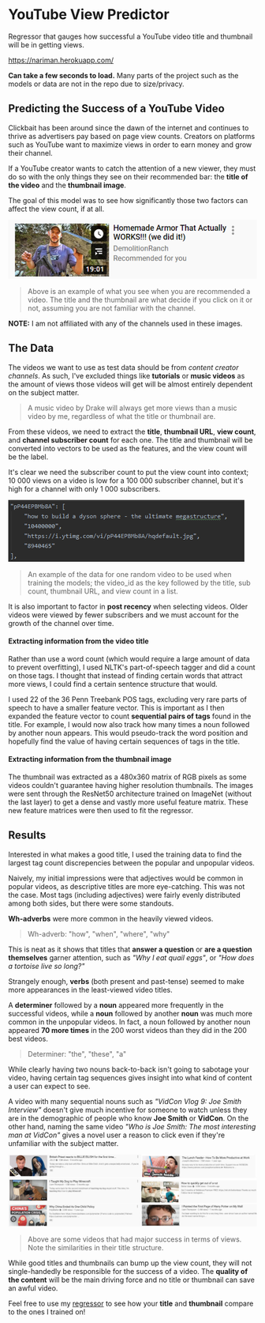 # YouTube View Predictor

Regressor that gauges how successful a YouTube video title and thumbnail will be in getting views.

https://nariman.herokuapp.com/

**Can take a few seconds to load.**
Many parts of the project such as the models or data are not in the repo due to size/privacy.

##  Predicting the Success of a YouTube Video

Clickbait has been around since the dawn of the internet and continues to thrive as advertisers pay based on page view counts. Creators on platforms such as YouTube want to maximize views in order to earn money and grow their channel. 

If a YouTube creator wants to catch the attention of a new viewer, they must do so with the only things they see on their recommended bar: the **title of the video** and the **thumbnail image**. 

The goal of this model was to see how significantly those two factors can affect the view count, if at all.

![alt text](https://github.com/nalimuradov/Video-View-Predictor/blob/master/images/img1.png "Sample recommended video")

>Above is an example of what you see when you are recommended a video. The title and the thumbnail are what decide if you click on it or not, assuming you are not familiar with the channel.

**NOTE:** I am not affiliated with any of the channels used in these images.



## The Data

The videos we want to use as test data should be from *content creator channels*. As such, I've excluded things like **tutorials** or **music videos** as the amount of views those videos will get will be almost entirely dependent on the subject matter. 

> A music video by Drake will always get more views than a music video by me, regardless of what the title or thumbnail are.

From these videos, we need to extract the **title**, **thumbnail URL**, **view count**, and **channel subscriber count** for each one.
The title and thumbnail will be converted into vectors to be used as the features, and the view count will be the label. 

It's clear we need the subscriber count to put the view count into context; 10 000 views on a video is low for a 100 000 subscriber channel, but it's high for a channel with only 1 000 subscribers. 

![alt text](https://github.com/nalimuradov/Video-View-Predictor/blob/master/images/img5.png "Sample data for a video")

>An example of the data for one random video to be used when training the models; the video_id as the key followed by the title, sub count, thumbnail URL, and view count in a list.

It is also important to factor in **post recency** when selecting videos. Older videos were viewed by fewer subscribers and we must account for the growth of the channel over time.

#### Extracting information from the video title

Rather than use a word count (which would require a large amount of data to prevent overfitting), I used NLTK's part-of-speech tagger and did a count on those tags. I thought that instead of finding certain words that attract more views, I could find a certain sentence structure that would.

I used 22 of the 36 Penn Treebank POS tags, excluding very rare parts of speech to have a smaller feature vector. This is important as I then expanded the feature vector to count **sequential pairs of tags** found in the title. For example, I would now also track how many times a noun followed by another noun appears. This would pseudo-track the word position and hopefully find the value of having certain sequences of tags in the title.

#### Extracting information from the thumbnail image

The thumbnail was extracted as a 480x360 matrix of RGB pixels as some videos couldn't guarantee having higher resolution thumbnails. The images were sent through the ResNet50 architecture trained on ImageNet (without the last layer) to get a dense and vastly more useful feature matrix. These new feature matrices were then used to fit the regressor.



## Results

Interested in what makes a good title, I used the training data to find the largest tag count discrepencies between the popular and unpopular videos. 

Naively, my initial impressions were that adjectives would be common in popular videos, as descriptive titles are more eye-catching.
This was not the case. Most tags (including adjectives) were fairly evenly distributed among both sides, but there were some standouts.

**Wh-adverbs** were more common in the heavily viewed videos. 
> Wh-adverb: "how", "when", "where", "why"

This is neat as it shows that titles that **answer a question** or **are a question themselves** garner attention, such as *"Why I eat quail eggs"*, or *"How does a tortoise live so long?"*

Strangely enough, **verbs** (both present and past-tense) seemed to make more appearances in the least-viewed video titles.

A **determiner** followed by a **noun** appeared more frequently in the successful videos, while a **noun** followed by another **noun** was much more common in the unpopular videos. In fact, a noun followed by another noun appeared **70 more times** in the 200 worst videos than they did in the 200 best videos.

> Determiner: "the", "these", "a"

While clearly having two nouns back-to-back isn't going to sabotage your video, having certain tag sequences gives insight into what kind of content a user can expect to see. 

A video with many sequential nouns such as *"VidCon Vlog 9: Joe Smith Interview"* doesn't give much incentive for someone to watch unless they are in the demographic of people who know **Joe Smith** or **VidCon**. On the other hand, naming the same video *"Who is Joe Smith: The most interesting man at VidCon"* gives a novel user a reason to click even if they're unfamiliar with the subject matter.

![alt text](https://github.com/nalimuradov/Video-View-Predictor/blob/master/images/img2.png "Successful videos")
> Above are some videos that had major success in terms of views. Note the similarities in their title structure.

While good titles and thumbnails can bump up the view count, they will not single-handedly be responsible for the success of a video. The **quality of the content** will be the main driving force and no title or thumbnail can save an awful video.

Feel free to use my [regressor](https://nariman.herokuapp.com/) to see how your **title** and **thumbnail** compare to the ones I trained on!

